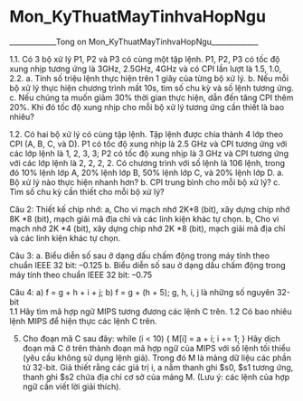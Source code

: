 # Mon_KyThuatMayTinhvaHopNgu
<p>_____________Tong on Mon_KyThuatMayTinhvaHopNgu_____________</p>

1.1. Có 3 bộ xử lý P1, P2 và P3 có cùng một tập lệnh. P1, P2, P3 có tốc độ xung nhịp tương ứng là 3GHz, 2.5GHz, 4GHz và có CPI lần lượt là 1.5, 1.0, 2.2.
a. Tính số triệu lệnh thực hiện trên 1 giây của từng bộ xử lý.
b. Nếu mỗi bộ xử lý thực hiện chương trình mất 10s, tìm số chu kỳ và số lệnh tương
ứng.
c. Nếu chúng ta muốn giảm 30% thời gian thực hiện, dẫn đến tăng CPI thêm 20%.
Khi đó tốc độ xung nhịp cho mỗi bộ xử lý tương ứng cần thiết là bao nhiêu?

1.2. Có hai bộ xử lý có cùng tập lệnh. Tập lệnh được chia thành 4 lớp theo CPI (A, B, C, và D). P1 có tốc độ xung nhịp là 2.5 GHz và CPI tương ứng với các lớp lệnh là 1, 2, 3, 3; P2 có tốc độ xung nhịp là 3 GHz và CPI tương ứng với các lớp lệnh là 2, 2, 2, 2. Có chương trình với số lệnh là 106 lệnh, trong đó 10% lệnh lớp A, 20% lệnh lớp B, 50% lệnh lớp C, và 20% lệnh lớp D.
a. Bộ xử lý nào thực hiện nhanh hơn?
b. CPI trung bình cho mỗi bộ xử lý?
c. Tìm số chu kỳ cần thiết cho mỗi bộ xử lý? 

Câu 2: Thiết kế chip nhớ:
a, Cho vi mạch nhớ 2K*8 (bit), xây dựng chip nhớ 8K *8 (bit), mạch giải mã địa chỉ và các linh kiện khác tự chọn.
b, Cho vi mạch nhớ 2K *4 (bit), xây dựng chip nhớ 2K *8 (bit), mạch giải mã địa chỉ và các linh kiện khác tự chọn.

Câu 3:
a. Biểu diễn số sau ở dạng dấu chấm động trong máy tính theo chuẩn IEEE 32 bit: –0.125
b. Biểu diễn số sau ở dạng dấu chấm động trong máy tính theo chuẩn IEEE 32 bit: –0.75

Câu 4:
a) f = g + h + i + j; 
b) f = g + (h + 5); 
g, h, i, j là những số nguyên 32-bit  
1.1 Hãy tìm mã hợp ngữ MIPS tương đương các lệnh C trên. 
1.2 Có bao nhiêu lệnh MIPS để hiện thực các lệnh C trên.

5. Cho đoạn mã C sau đây:
while (i < 10) {
M[i] = a + i;
i += 1;
}
Hãy dịch đoạn mã C ở trên thành đoạn mã hợp ngữ của MIPS với số lệnh tối thiểu (yêu cầu không sử dụng lệnh giả). Trong đó M là mảng dữ liệu các phần tử 32-bit. Giả thiết rằng các giá trị i, a nằm thanh ghi $s0, $s1 tương ứng, thanh ghi $s2 chứa địa chỉ cơ sở của mảng M. (Lưu ý: các lệnh của hợp ngữ cần viết lời giải thích).
